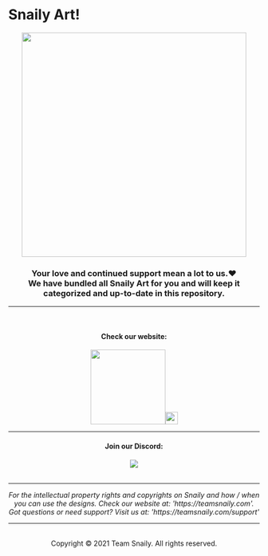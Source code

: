 # Snaily Art!
<center><a href="https://teamsnaily.com"><img src="https://cupido.teamsnaily.com/misc/welcometosnaily2.png" height="450px"></img></a>

<h3><b>Your love and continued support mean a lot to us.❤️<br>
We have bundled all Snaily Art for you and will keep it categorized and up-to-date in this repository.</b></h3>
<hr>
<br>
<h4>Check our website:</h4>
<a href="https://teamsnaily.com"><img src="https://cupido.teamsnaily.com/misc/dedede.gif" height="150px"></img><img src="[https://pngpress.com/wp-content/uploads/2020/08/uploads_cursor_cursor_PNG78.png](https://i.pinimg.com/originals/8b/d5/ac/8bd5aca74fd10a7e59393d4bd9fac165.png)" height="25px"></img></a>
<hr><h4>Join our Discord:</h4>
<a href="https://teamsnaily.com/discord"><img src="https://discord.com/assets/cb48d2a8d4991281d7a6a95d2f58195e.svg"></img></a>
<br>
<br>
<hr><i>For the intellectual property rights and copyrights on Snaily and how / when you can use the designs. Check our website at: 'https://teamsnaily.com'.
Got questions or need support? Visit us at:
'https://teamsnaily.com/support'</i>
<hr><br>Copyright © 2021 Team Snaily. All rights reserved.</center>
